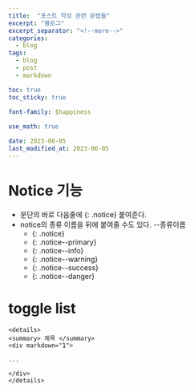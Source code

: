 ```yaml
---
title:  "포스트 작성 관련 문법들"
excerpt: "블로그"
excerpt_separator: "<!--more-->"
categories:
  - blog
tags:
  - blog
  - post
  - markdown

toc: true
toc_sticky: true
 
font-family: $happiness

use_math: true

date: 2023-06-05
last_modified_at: 2023-06-05
---
```



# Notice 기능
- 문단의 바로 다음줄에 {: .notice} 붙여준다.
- notice의 종류 이름을 뒤에 붙여줄 수도 있다. --종류이름
    - {: .notice}
    - {: .notice--primary}
    - {: .notice--info}
    - {: .notice--warning}
    - {: .notice--success}
    - {: .notice--danger}



# toggle list
```
<details>
<summary> 제목 </summary>
<div markdown="1">       

...

</div>
</details>
```